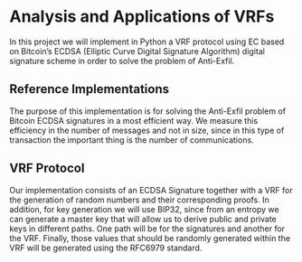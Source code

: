 # Analysis and Applications of VRFs
In this project we will implement in Python a VRF protocol using EC based on Bitcoin’s ECDSA (Elliptic Curve Digital Signature Algorithm) digital signature scheme 
in order to solve the problem of Anti-Exfil.

## Reference Implementations

The purpose of this implementation is for solving the Anti-Exfil problem of Bitcoin ECDSA signatures in a most efficient way. We measure this efficiency in the number 
of messages and not in size, since in this type of transaction the important thing is the number of communications.

## VRF Protocol
Our implementation consists of an ECDSA Signature together with a VRF for the generation of random numbers and their corresponding proofs. In addition, for key generation we will use BIP32, since from an entropy we can generate a master key that will allow us to derive public and private keys in different paths. One path will be for the signatures and another for the VRF. Finally, those values that should be randomly generated within the VRF will be generated using the RFC6979 standard.
